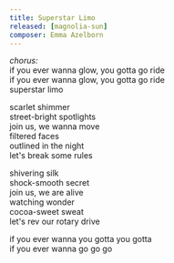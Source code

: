 ```yaml
---
title: Superstar Limo
released: [magnolia-sun]
composer: Emma Azelborn
---
```


_chorus:_  
if you ever wanna glow, you gotta go ride  
if you ever wanna glow, you gotta go ride  
superstar limo  

scarlet shimmer  
street-bright spotlights  
join us, we wanna move  
filtered faces  
outlined in the night  
let's break some rules  

shivering silk  
shock-smooth secret  
join us, we are alive  
watching wonder  
cocoa-sweet sweat  
let's rev our rotary drive  

if you ever wanna you gotta you gotta  
if you ever wanna go go go  